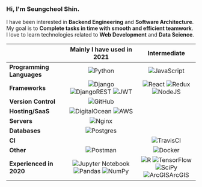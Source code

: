 ### Hi, I'm Seungcheol Shin. <br>
I have been interested in **Backend Engineering** and **Software Architecture**. My goal is to **Complete tasks in time with smooth and efficient teamwork**.
I love to learn technologies related to **Web Development** and **Data Science**.
 
|         | Mainly I have used in 2021 | Intermediate | 
| ------------- |:-------------:| :-----:|
| **Programming Languages** | ![Python](https://img.shields.io/badge/python-3670A0?style=for-the-badge&logo=python&logoColor=ffdd54)  | ![JavaScript](https://img.shields.io/badge/javascript-%23323330.svg?style=for-the-badge&logo=javascript&logoColor=%23F7DF1E)  |
| **Frameworks**    | ![Django](https://img.shields.io/badge/django-%23092E20.svg?style=for-the-badge&logo=django&logoColor=white) ![DjangoREST](https://img.shields.io/badge/DJANGO-REST-ff1709?style=for-the-badge&logo=django&logoColor=white&color=ff1709&labelColor=gray) ![JWT](https://img.shields.io/badge/JWT-black?style=for-the-badge&logo=JSON%20web%20tokens)      | ![React](https://img.shields.io/badge/react-%2320232a.svg?style=for-the-badge&logo=react&logoColor=%2361DAFB) ![Redux](https://img.shields.io/badge/redux-%23593d88.svg?style=for-the-badge&logo=redux&logoColor=white) ![NodeJS](https://img.shields.io/badge/node.js-6DA55F?style=for-the-badge&logo=node.js&logoColor=white) |
| **Version Control** | ![GitHub](https://img.shields.io/badge/github-%23121011.svg?style=for-the-badge&logo=github&logoColor=white) | |
| **Hosting/SaaS** | ![DigitalOcean](https://img.shields.io/badge/DigitalOcean-%230167ff.svg?style=for-the-badge&logo=digitalOcean&logoColor=white) ![AWS](https://img.shields.io/badge/AWS-%23FF9900.svg?style=for-the-badge&logo=amazon-aws&logoColor=white)      |    |
| **Servers** | ![Nginx](https://img.shields.io/badge/nginx-%23009639.svg?style=for-the-badge&logo=nginx&logoColor=white)      |     |
| **Databases** | ![Postgres](https://img.shields.io/badge/postgres-%23316192.svg?style=for-the-badge&logo=postgresql&logoColor=white) |    |
| **CI** | | ![TravisCI](https://img.shields.io/badge/travisci-%232B2F33.svg?style=for-the-badge&logo=travis&logoColor=white) |
| **Other** | ![Postman](https://img.shields.io/badge/Postman-FF6C37?style=for-the-badge&logo=postman&logoColor=white)   | ![Docker](https://img.shields.io/badge/docker-%230db7ed.svg?style=for-the-badge&logo=docker&logoColor=white) |
| **Experienced in 2020** | ![Jupyter Notebook](https://img.shields.io/badge/jupyter-%23FA0F00.svg?style=for-the-badge&logo=jupyter&logoColor=white) ![Pandas](https://img.shields.io/badge/pandas-%23150458.svg?style=for-the-badge&logo=pandas&logoColor=white) ![NumPy](https://img.shields.io/badge/numpy-%23013243.svg?style=for-the-badge&logo=numpy&logoColor=white) | ![R](https://img.shields.io/badge/r-%23276DC3.svg?style=for-the-badge&logo=r&logoColor=white) ![TensorFlow](https://img.shields.io/badge/TensorFlow-%23FF6F00.svg?style=for-the-badge&logo=TensorFlow&logoColor=white) ![SciPy](https://img.shields.io/badge/SciPy-%230C55A5.svg?style=for-the-badge&logo=scipy&logoColor=%white) <br> ![ArcGIS](https://user-images.githubusercontent.com/80245390/137078763-65dc3c82-9dfe-4038-a5d4-03bd0c8b3b99.png)ArcGIS 

<br><br>

<!--
**jn8366ew/jn8366ew** is a ✨ _special_ ✨ repository because its `README.md` (this file) appears on your GitHub profile.

Here are some ideas to get you started:

- 🔭 I’m currently working on ...
- 🌱 I’m currently learning ...
- 👯 I’m looking to collaborate on ...
- 🤔 I’m looking for help with ...
- 💬 Ask me about ...
- 📫 How to reach me: ...
- 😄 Pronouns: ...
- ⚡ Fun fact: ...
-->
